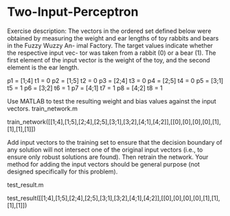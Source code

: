 # Two-Input-Perceptron

Exercise description:
The vectors in the ordered set defined below were obtained by measuring the weight and ear lengths of toy rabbits and bears in the Fuzzy Wuzzy An- imal Factory. The target values indicate whether the respective input vec- tor was taken from a rabbit (0) or a bear (1). The first element of the input vector is the weight of the toy, and the second element is the ear length.

p1 = [1;4] t1 = 0
p2 = [1;5] t2 = 0
p3 = [2;4] t3 = 0
p4 = [2;5] t4 = 0
p5 = [3;1] t5 = 1
p6 = [3;2] t6 = 1
p7 = [4;1] t7 = 1
p8 = [4;2] t8 = 1

Use MATLAB to test the resulting weight and bias values against the input vectors.
train_network.m

train_network([[1;4],[1;5],[2;4],[2;5],[3;1],[3;2],[4;1],[4;2]],[[0],[0],[0],[0],[1],[1],[1],[1]])

Add input vectors to the training set to ensure that the decision boundary of any solution will not intersect one of the original input vectors (i.e., to ensure only robust solutions are found). Then retrain the network. Your method for adding the input vectors should be general purpose (not designed specifically for this problem).

test_result.m

test_result([[1;4],[1;5],[2;4],[2;5],[3;1],[3;2],[4;1],[4;2]],[[0],[0],[0],[0],[1],[1],[1],[1]])
